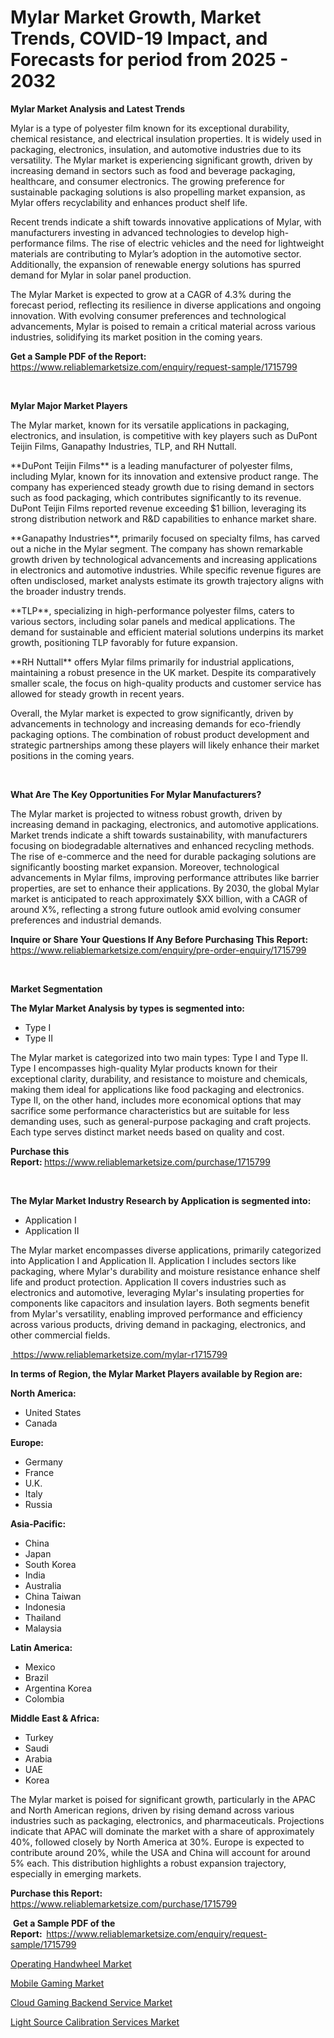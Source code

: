 <p><h1>Mylar Market Growth, Market Trends, COVID-19 Impact, and Forecasts for period from 2025 - 2032</h1></p><p><strong>Mylar Market Analysis and Latest Trends</strong></p>
<p><p>Mylar is a type of polyester film known for its exceptional durability, chemical resistance, and electrical insulation properties. It is widely used in packaging, electronics, insulation, and automotive industries due to its versatility. The Mylar market is experiencing significant growth, driven by increasing demand in sectors such as food and beverage packaging, healthcare, and consumer electronics. The growing preference for sustainable packaging solutions is also propelling market expansion, as Mylar offers recyclability and enhances product shelf life.</p><p>Recent trends indicate a shift towards innovative applications of Mylar, with manufacturers investing in advanced technologies to develop high-performance films. The rise of electric vehicles and the need for lightweight materials are contributing to Mylar’s adoption in the automotive sector. Additionally, the expansion of renewable energy solutions has spurred demand for Mylar in solar panel production. </p><p>The Mylar Market is expected to grow at a CAGR of 4.3% during the forecast period, reflecting its resilience in diverse applications and ongoing innovation. With evolving consumer preferences and technological advancements, Mylar is poised to remain a critical material across various industries, solidifying its market position in the coming years.</p></p>
<p><strong>Get a Sample PDF of the Report:&nbsp;</strong> <a href="https://www.reliablemarketsize.com/enquiry/request-sample/1715799?utm_campaign=1845&utm_medium=2&utm_source=Github&utm_content=ia&utm_term=28032025&utm_id=mylar">https://www.reliablemarketsize.com/enquiry/request-sample/1715799</a></p>
<p>&nbsp;</p>
<p><strong>Mylar Major Market Players</strong></p>
<p><p>The Mylar market, known for its versatile applications in packaging, electronics, and insulation, is competitive with key players such as DuPont Teijin Films, Ganapathy Industries, TLP, and RH Nuttall. </p><p>**DuPont Teijin Films** is a leading manufacturer of polyester films, including Mylar, known for its innovation and extensive product range. The company has experienced steady growth due to rising demand in sectors such as food packaging, which contributes significantly to its revenue. DuPont Teijin Films reported revenue exceeding $1 billion, leveraging its strong distribution network and R&D capabilities to enhance market share.</p><p>**Ganapathy Industries**, primarily focused on specialty films, has carved out a niche in the Mylar segment. The company has shown remarkable growth driven by technological advancements and increasing applications in electronics and automotive industries. While specific revenue figures are often undisclosed, market analysts estimate its growth trajectory aligns with the broader industry trends.</p><p>**TLP**, specializing in high-performance polyester films, caters to various sectors, including solar panels and medical applications. The demand for sustainable and efficient material solutions underpins its market growth, positioning TLP favorably for future expansion. </p><p>**RH Nuttall** offers Mylar films primarily for industrial applications, maintaining a robust presence in the UK market. Despite its comparatively smaller scale, the focus on high-quality products and customer service has allowed for steady growth in recent years.</p><p>Overall, the Mylar market is expected to grow significantly, driven by advancements in technology and increasing demands for eco-friendly packaging options. The combination of robust product development and strategic partnerships among these players will likely enhance their market positions in the coming years.</p></p>
<p>&nbsp;</p>
<p><strong>What Are The Key Opportunities For Mylar Manufacturers?</strong></p>
<p><p>The Mylar market is projected to witness robust growth, driven by increasing demand in packaging, electronics, and automotive applications. Market trends indicate a shift towards sustainability, with manufacturers focusing on biodegradable alternatives and enhanced recycling methods. The rise of e-commerce and the need for durable packaging solutions are significantly boosting market expansion. Moreover, technological advancements in Mylar films, improving performance attributes like barrier properties, are set to enhance their applications. By 2030, the global Mylar market is anticipated to reach approximately $XX billion, with a CAGR of around X%, reflecting a strong future outlook amid evolving consumer preferences and industrial demands.</p></p>
<p><strong>Inquire or Share Your Questions If Any Before Purchasing This Report:</strong> <a href="https://www.reliablemarketsize.com/enquiry/pre-order-enquiry/1715799?utm_campaign=1845&utm_medium=2&utm_source=Github&utm_content=ia&utm_term=28032025&utm_id=mylar">https://www.reliablemarketsize.com/enquiry/pre-order-enquiry/1715799</a></p>
<p>&nbsp;</p>
<p><strong>Market Segmentation</strong></p>
<p><strong>The Mylar Market Analysis by types is segmented into:</strong></p>
<p><ul><li>Type I</li><li>Type II</li></ul></p>
<p><p>The Mylar market is categorized into two main types: Type I and Type II. Type I encompasses high-quality Mylar products known for their exceptional clarity, durability, and resistance to moisture and chemicals, making them ideal for applications like food packaging and electronics. Type II, on the other hand, includes more economical options that may sacrifice some performance characteristics but are suitable for less demanding uses, such as general-purpose packaging and craft projects. Each type serves distinct market needs based on quality and cost.</p></p>
<p><strong>Purchase this Report:&nbsp;</strong><a href="https://www.reliablemarketsize.com/purchase/1715799?utm_campaign=1845&utm_medium=2&utm_source=Github&utm_content=ia&utm_term=28032025&utm_id=mylar">https://www.reliablemarketsize.com/purchase/1715799</a></p>
<p>&nbsp;</p>
<p><strong>The Mylar Market Industry Research by Application is segmented into:</strong></p>
<p><ul><li>Application I</li><li>Application II</li></ul></p>
<p><p>The Mylar market encompasses diverse applications, primarily categorized into Application I and Application II. Application I includes sectors like packaging, where Mylar's durability and moisture resistance enhance shelf life and product protection. Application II covers industries such as electronics and automotive, leveraging Mylar's insulating properties for components like capacitors and insulation layers. Both segments benefit from Mylar's versatility, enabling improved performance and efficiency across various products, driving demand in packaging, electronics, and other commercial fields.</p></p>
<p><a href="https://www.reliablemarketsize.com/mylar-r1715799?utm_campaign=1845&utm_medium=2&utm_source=Github&utm_content=ia&utm_term=28032025&utm_id=mylar">&nbsp;https://www.reliablemarketsize.com/mylar-r1715799</a></p>
<p><strong>In terms of Region, the Mylar Market Players available by Region are:</strong></p>
<p>
    <p> <strong> North America: </strong>
        <ul>
            <li>United States</li>
            <li>Canada</li>
        </ul>
        </p> 
    <p> <strong> Europe: </strong>
        <ul>
            <li>Germany</li>
            <li>France</li>
            <li>U.K.</li>
            <li>Italy</li>
            <li>Russia</li>
        </ul>
        </p> 
    <p> <strong> Asia-Pacific: </strong>
        <ul>
            <li>China</li>
            <li>Japan</li>
            <li>South Korea</li>
            <li>India</li>
            <li>Australia</li>
            <li>China Taiwan</li>
            <li>Indonesia</li>
            <li>Thailand</li>
            <li>Malaysia</li>
        </ul>
        </p> 
    <p> <strong> Latin America: </strong>
        <ul>
            <li>Mexico</li>
            <li>Brazil</li>
            <li>Argentina Korea</li>
            <li>Colombia</li>
        </ul>
        </p> 
    <p> <strong> Middle East & Africa: </strong>
        <ul>
            <li>Turkey</li>
            <li>Saudi</li>
            <li>Arabia</li>
            <li>UAE</li>
            <li>Korea</li>
        </ul>
    </p>
    </p>
<p><p>The Mylar market is poised for significant growth, particularly in the APAC and North American regions, driven by rising demand across various industries such as packaging, electronics, and pharmaceuticals. Projections indicate that APAC will dominate the market with a share of approximately 40%, followed closely by North America at 30%. Europe is expected to contribute around 20%, while the USA and China will account for around 5% each. This distribution highlights a robust expansion trajectory, especially in emerging markets.</p></p>
<p><strong>Purchase this Report: </strong><a href="https://www.reliablemarketsize.com/purchase/1715799?utm_campaign=1845&utm_medium=2&utm_source=Github&utm_content=ia&utm_term=28032025&utm_id=mylar">https://www.reliablemarketsize.com/purchase/1715799</a></p>
<p>&nbsp;<strong>Get a Sample PDF of the Report:&nbsp;&nbsp;</strong><a href="https://www.reliablemarketsize.com/enquiry/request-sample/1715799?utm_campaign=1845&utm_medium=2&utm_source=Github&utm_content=ia&utm_term=28032025&utm_id=mylar">https://www.reliablemarketsize.com/enquiry/request-sample/1715799</a></p>
<p><strong></strong></p>
<p><p><a href="https://github.com/kohushamudo3/Market-Research-Report-List-1/blob/main/operating-handwheel-market.md?utm_campaign=1845&utm_medium=2&utm_source=Github&utm_content=ia&utm_term=28032025&utm_id=mylar">Operating Handwheel Market</a></p><p><a href="https://github.com/gogashopkewy/Market-Research-Report-List-1/blob/main/mobile-gaming-market.md?utm_campaign=1845&utm_medium=2&utm_source=Github&utm_content=ia&utm_term=28032025&utm_id=mylar">Mobile Gaming Market</a></p><p><a href="https://github.com/myrieronays5/Market-Research-Report-List-1/blob/main/cloud-gaming-backend-service-market.md?utm_campaign=1845&utm_medium=2&utm_source=Github&utm_content=ia&utm_term=28032025&utm_id=mylar">Cloud Gaming Backend Service Market</a></p><p><a href="https://github.com/RickHolmes3/Market-Research-Report-List-7/blob/main/light-source-calibration-services-market.md?utm_campaign=1845&utm_medium=2&utm_source=Github&utm_content=ia&utm_term=28032025&utm_id=mylar">Light Source Calibration Services Market</a></p></p>